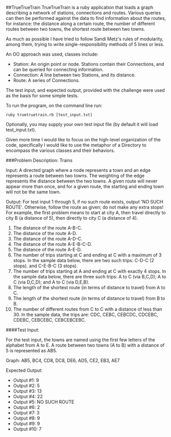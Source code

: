 ##TrueTrueTrain
TrueTrueTrain is a ruby application that loads a graph describing a network of stations, connections and routes. Various queries can then be performed against the data to find information about the routes, for instance: the distance along a certain route, the number of different routes between two towns, the shortest route between two towns.

As much as possible I have tried to follow Sandi Metz's rules of modularity, among them, trying to write single-responsibility methods of 5 lines or less.

An OO approach was used, classes include:
* Station: An origin point or node. Stations contain their Connections, and can be queried for connecting information. 
* Connection: A line between two Stations, and its distance.
* Route: A series of Connections.

The test input, and expected output, provided with the challenge were used as the basis for some simple tests.

To run the program, on the command line run:
```
ruby truetruetrain.rb [test_input.txt]
```
Optionally, you may supply your own test input file (by default it will load test_input.txt).

Given more time I would like to focus on the high-level organization of the code, specifically I would like to use the metaphor of a Directory to encompass the various classes and their behaviors.



###Problem Description: Trains
 
Input:  A directed graph where a node represents a town and an edge represents a route between two towns.  The weighting of the edge represents the distance between the two towns.  A given route will never appear more than once, and for a given route, the starting and ending town will not be the same town.
 
Output: For test input 1 through 5, if no such route exists, output 'NO SUCH ROUTE'.  Otherwise, follow the route as given; do not make any extra stops!  For example, the first problem means to start at city A, then travel directly to city B (a distance of 5), then directly to city C (a distance of 4).
 
1. The distance of the route A-B-C.
2. The distance of the route A-D.
3. The distance of the route A-D-C.
4. The distance of the route A-E-B-C-D.
5. The distance of the route A-E-D.
6. The number of trips starting at C and ending at C with a maximum of 3 stops.  In the sample data below, there are two such trips: C-D-C (2 stops). and C-E-B-C (3 stops).
7. The number of trips starting at A and ending at C with exactly 4 stops.  In the sample data below, there are three such trips: A to C (via B,C,D); A to C (via D,C,D); and A to C (via D,E,B).
8. The length of the shortest route (in terms of distance to travel) from A to C.
9. The length of the shortest route (in terms of distance to travel) from B to B.
10. The number of different routes from C to C with a distance of less than 30.  In the sample data, the trips are: CDC, CEBC, CEBCDC, CDCEBC, CDEBC, CEBCEBC, CEBCEBCEBC.
 
####Test Input:
 
For the test input, the towns are named using the first few letters of the alphabet from A to E.  A route between two towns (A to B) with a distance of 5 is represented as AB5.
 
Graph: AB5, BC4, CD8, DC8, DE6, AD5, CE2, EB3, AE7
 
Expected Output:
 
* Output #1: 9
* Output #2: 5
* Output #3: 13
* Output #4: 22
* Output #5: NO SUCH ROUTE
* Output #6: 2
* Output #7: 3
* Output #8: 9
* Output #9: 9
* Output #10: 7